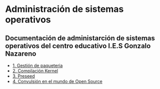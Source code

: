 # Administración de sistemas operativos

## Documentación de administarción de sistemas operativos del centro educativo I.E.S Gonzalo Nazareno

- [1. Gestión de paqueteria](./Practicas/Trabajo_apt_aptitude,_dpkg.md)
- [2. Compilación Kernel](./Practicas/Compilacion_kernel_linux.md)
- [3. Preseed](./Practicas/Precee.md)
- [4. Convulsión en el mundo de Open Source](convulsion/documento-convulsion.md)
